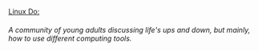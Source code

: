 <a href="https://linux.do">Linux Do:</a><h6>A community of young adults discussing life's ups and down, but mainly, how to use different computing tools.</h6>
